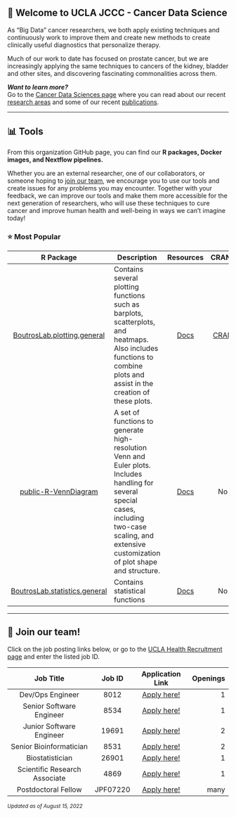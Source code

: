 ## :hospital: Welcome to UCLA JCCC - Cancer Data Science 

<!--

**Here are some ideas to get you started:**

🙋‍♀️ A short introduction - what is your organization all about?
🌈 Contribution guidelines - how can the community get involved?
👩‍💻 Useful resources - where can the community find your docs? Is there anything else the community should know?
🍿 Fun facts - what does your team eat for breakfast?
🧙 Remember, you can do mighty things with the power of [Markdown](https://docs.github.com/github/writing-on-github/getting-started-with-writing-and-formatting-on-github/basic-writing-and-formatting-syntax)
-->

As “Big Data” cancer researchers, we both apply existing techniques and continuously work to improve them and create new methods to create clinically useful diagnostics that personalize therapy.

Much of our work to date has focused on prostate cancer, but we are increasingly applying the same techniques to cancers of the kidney, bladder and other sites, and discovering fascinating commonalities across them.

***Want to learn more?***
<br>Go to the [Cancer Data Sciences page](https://www.uclahealth.org/departments/urology/iuo/research/faculty-labs/dr-paul-boutros-lab) where you can
read about our recent [research areas](https://www.uclahealth.org/departments/urology/iuo/research/faculty-labs/dr-paul-boutros-lab/research-areas) and some of our recent [publications](https://www.uclahealth.org/departments/urology/iuo/research/faculty-labs/dr-paul-boutros-lab/publications).

--- 

## :bar_chart: Tools
From this organization GitHub page, you can find our **R packages, Docker images, and Nextflow pipelines.** 

Whether you are an external researcher, one of our collaborators, or someone hoping to [join our team](#briefcase-join-our-team), we encourage you to use our tools and create issues for any problems you may encounter. Together with your feedback, we can improve our tools and make them more accessible for the next generation of researchers, who will use these techniques to cure cancer and improve human health and well-being in ways we can’t imagine today!


### :star: Most Popular 
| R Package | Description | Resources | CRAN? |
| :--------: | ----------- | :--------: | :----: |
| [BoutrosLab.plotting.general](https://github.com/uclahs-cds/public-R-BoutrosLab-plotting-general) | Contains several plotting functions such as barplots, scatterplots, and heatmaps. Also includes functions to combine plots and assist in the creation of these plots. | [Docs](https://uclahs-cds.github.io/public-R-BoutrosLab-plotting-general/) | [CRAN](https://cloud.r-project.org/web/packages/BoutrosLab.plotting.general/index.html) |
| [public-R-VennDiagram](https://github.com/uclahs-cds/public-R-VennDiagram)|A set of functions to generate high-resolution Venn and Euler plots. Includes handling for several special cases, including two-case scaling, and extensive customization of plot shape and structure.| [Docs](https://github.com/uclahs-cds/public-R-VennDiagram/tree/main/man) | No |
| [BoutrosLab.statistics.general](https://github.com/uclahs-cds/public-R-BoutrosLab-statistics-general) | Contains statistical functions | [Docs](https://uclahs-cds.github.io/public-R-BoutrosLab-statistics-general/index.html) | No |

---

## :briefcase: Join our team! 

Click on the job posting links below, or go to the [UCLA Health Recruitment page](https://www.uclahealthcareers.org/home-page-it-personalized/) and enter the listed job ID.

| Job Title | Job ID | Application Link | Openings |
| :---------: | :------: | :----------------: | ----------------: |
|Dev/Ops Engineer | 8012 | [Apply here!](https://www.uclahealthcareers.org/job/11171007/development-operations-engineer-los-angeles-ca/) |  1 |
|Senior Software Engineer | 8534 |[Apply here!](https://www.uclahealthcareers.org/job/11325955/senior-software-engineer-los-angeles-ca/) | 1 |
|Junior Software Engineer | 19691 | [Apply here!](https://www.uclahealthcareers.org/job/14126917/jr-software-engineer-jonsson-cancer-center-los-angeles-ca/) | 2 |
| Senior Bioinformatician | 8531 | [Apply here!](https://www.uclahealthcareers.org/job/11325954/senior-bioinformatician-los-angeles-ca/) | 2 |
| Biostatistician | 26901 | [Apply here!](https://www.uclahealthcareers.org/job/16252430/biostatistician-los-angeles-ca/) | 1 | 
| Scientific Research Associate | 4869 | [Apply here!](https://www.uclahealthcareers.org/job/10427486/scientific-research-associate-los-angeles-ca/) | 1 |
| Postdoctoral Fellow | JPF07220 | [Apply here!](https://recruit.apo.ucla.edu/) | many |


<sub>*Updated as of August 15, 2022*</sub>
